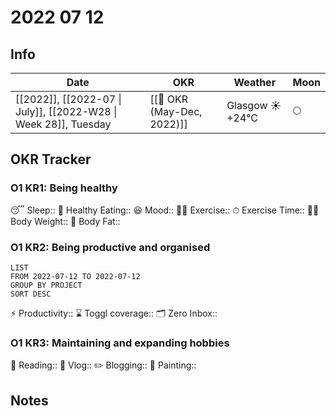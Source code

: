 # 2022 07 12

## Info
| Date | OKR | Weather | Moon |
| -- | -- | -- | -- |
| [[2022]], [[2022-07 \| July]], [[2022-W28 \| Week 28]], Tuesday | [[🎯 OKR (May-Dec, 2022)]] | Glasgow ☀️  +24°C | 🌕 |

## OKR Tracker
### **O1 KR1: Being healthy**
😴 Sleep:: 
🍎 Healthy Eating:: 
😆 Mood:: 
🏃‍♂️ Exercise:: 
⏱ Exercise Time:: 
🏊‍♀️ Body Weight:: 
🧁 Body Fat:: 
### **O1 KR2:  Being productive and organised**
```toggl
LIST
FROM 2022-07-12 TO 2022-07-12
GROUP BY PROJECT
SORT DESC
```
⚡️ Productivity:: 
⌛️ Toggl coverage:: 
🗂 Zero Inbox:: 
### **O1 KR3: Maintaining and expanding hobbies**
📖 Reading:: 
🎥 Vlog:: 
✏️ Blogging:: 
🎨 Painting:: 

## Notes
